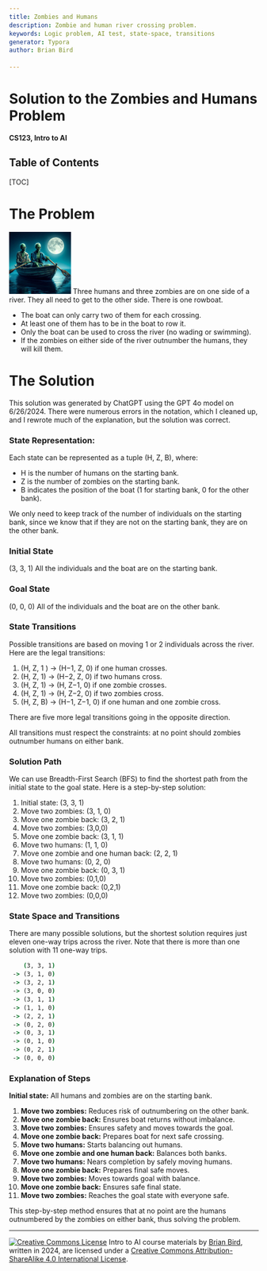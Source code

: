 ```yaml
---
title: Zombies and Humans
description: Zombie and human river crossing problem.
keywords: Logic problem, AI test, state-space, transitions
generator: Typora
author: Brian Bird

---
```


<h1>Solution to the Zombies and Humans Problem</h1>

**CS123, Intro to AI**

<h2>Table of Contents</h2>

[TOC]

# The Problem

<img src="Images\TwoZombiesRowingABoatInMoonlight.png" style="zoom:50%;" />
Three humans and three zombies are on one side of a river. They all need to get to the other side. There is one rowboat.

- The boat can only carry two of them for each crossing.
- At least one of them has to be in the boat to row it.
- Only the boat can be used to cross the river (no wading or swimming).
- If the zombies on either side of the river outnumber the humans, they will kill them.

# The Solution

This solution was generated by ChatGPT using the GPT 4o model on 6/26/2024.
There were numerous errors in the notation, which I cleaned up, and I rewrote much of the explanation, but the solution was correct.

### State Representation:

Each state can be represented as a tuple (H, Z, B), where:

- H is the number of humans on the starting bank.
- Z is the number of zombies on the starting bank.
- B indicates the position of the boat (1 for starting bank, 0 for the other bank).

We only need to keep track of the number of individuals on the starting bank, since we know that if they are not on the starting bank, they are on the other bank.

### Initial State

(3, 3, 1) All the individuals and the boat are on the starting bank.

### Goal State

(0, 0, 0) All of the individuals and the boat are on the other bank.

### State Transitions

Possible transitions are based on moving 1 or 2 individuals across the river. Here are the legal transitions:

1. (H, Z, 1 ) → (H−1, Z, 0) if one human crosses.
2. (H, Z, 1) → (H−2, Z, 0) if two humans cross.
3. (H, Z, 1) → (H, Z−1, 0) if one zombie crosses.
4. (H, Z, 1) → (H, Z−2, 0) if two zombies cross.
5. (H, Z, B) → (H−1, Z−1, 0) if one human and one zombie cross.

There are five more legal transitions going in the opposite direction.

All transitions must respect the constraints: at no point should zombies outnumber humans on either bank.

### Solution Path

We can use Breadth-First Search (BFS) to find the shortest path from the initial state to the goal state. Here is a step-by-step solution:

1. Initial state: (3, 3, 1)
2. Move two zombies: (3, 1, 0)
3. Move one zombie back: (3, 2, 1)
4. Move two zombies: (3,0,0) 
5. Move one zombie back: (3, 1, 1)
6. Move two humans: (1, 1, 0)
7. Move one zombie and one human back: (2, 2, 1)
8. Move two humans: (0, 2, 0)
9. Move one zombie back: (0, 3, 1)
10. Move two zombies: (0,1,0)
11. Move one zombie back: (0,2,1)
12. Move two zombies: (0,0,0)

### State Space and Transitions

There are many possible solutions, but the shortest solution requires just eleven one-way trips across the river. Note that there is more than one solution with 11 one-way trips.

```bat
    (3, 3, 1)
 -> (3, 1, 0)
 -> (3, 2, 1)
 -> (3, 0, 0)
 -> (3, 1, 1)
 -> (1, 1, 0)
 -> (2, 2, 1)
 -> (0, 2, 0)
 -> (0, 3, 1)
 -> (0, 1, 0)
 -> (0, 2, 1)
 -> (0, 0, 0)
```

### Explanation of Steps

**Initial state:** All humans and zombies are on the starting bank.

1. **Move two zombies:** Reduces risk of outnumbering on the other bank.
2. **Move one zombie back:** Ensures boat returns without imbalance.
3. **Move two zombies:** Ensures safety and moves towards the goal.
4. **Move one zombie back:** Prepares boat for next safe crossing.
5. **Move two humans:** Starts balancing out humans.
6. **Move one zombie and one human back:** Balances both banks.
7. **Move two humans:** Nears completion by safely moving humans.
8. **Move one zombie back:** Prepares final safe moves.
9. **Move two zombies:** Moves towards goal with balance.
10. **Move one zombie back:** Ensures safe final state.
11. **Move two zombies:** Reaches the goal state with everyone safe.

This step-by-step method ensures that at no point are the humans outnumbered by the zombies on either bank, thus solving the problem.

---

[![Creative Commons License](https://i.creativecommons.org/l/by-sa/4.0/88x31.png)](http://creativecommons.org/licenses/by-sa/4.0/) Intro to AI course materials by [Brian Bird](https://profbird.dev), written in <time>2024</time>, are licensed under a [Creative Commons Attribution-ShareAlike 4.0 International License](http://creativecommons.org/licenses/by-sa/4.0/). 